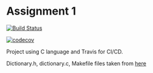 # Assignment 1

[![Build Status](https://travis-ci.com/kratel/nyu_appsec.svg?token=9hqx4ysaqwyc5JJXpgtm&branch=master)](https://travis-ci.com/kratel/nyu_appsec)

[![codecov](https://codecov.io/gh/kratel/nyu_appsec/branch/master/graph/badge.svg?token=NKjVKkhy2N)](https://codecov.io/gh/kratel/nyu_appsec)

Project using C language and Travis for CI/CD.

Dictionary.h, dictionary.c, Makefile files taken from [here](https://github.com/kcg295/AppSecAssignment1)